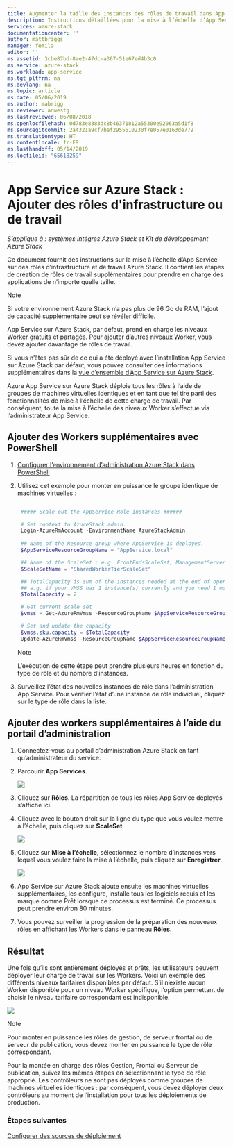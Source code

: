 ```yaml
---
title: Augmenter la taille des instances des rôles de travail dans App Services - Azure Stack  | Microsoft Docs
description: Instructions détaillées pour la mise à l’échelle d’App Services Azure Stack
services: azure-stack
documentationcenter: ''
author: mattbriggs
manager: femila
editor: ''
ms.assetid: 3cbe87bd-8ae2-47dc-a367-51e67ed4b3c0
ms.service: azure-stack
ms.workload: app-service
ms.tgt_pltfrm: na
ms.devlang: na
ms.topic: article
ms.date: 05/06/2019
ms.author: mabrigg
ms.reviewer: anwestg
ms.lastreviewed: 06/08/2018
ms.openlocfilehash: 0d783e8383dc8b46371812a55300e92063a5d1f8
ms.sourcegitcommit: 2a4321a9cf7bef2955610230f7e057e0163de779
ms.translationtype: HT
ms.contentlocale: fr-FR
ms.lasthandoff: 05/14/2019
ms.locfileid: "65618259"
---
```

# <a name="app-service-on-azure-stack-add-more-infrastructure-or-worker-roles"></a>App Service sur Azure Stack : Ajouter des rôles d'infrastructure ou de travail

*S’applique à : systèmes intégrés Azure Stack et Kit de développement Azure Stack*  

Ce document fournit des instructions sur la mise à l’échelle d’App Service sur des rôles d’infrastructure et de travail Azure Stack. Il contient les étapes de création de rôles de travail supplémentaires pour prendre en charge des applications de n’importe quelle taille.

> [!NOTE]
> Si votre environnement Azure Stack n’a pas plus de 96 Go de RAM, l’ajout de capacité supplémentaire peut se révéler difficile.

App Service sur Azure Stack, par défaut, prend en charge les niveaux Worker gratuits et partagés. Pour ajouter d’autres niveaux Worker, vous devez ajouter davantage de rôles de travail.

Si vous n’êtes pas sûr de ce qui a été déployé avec l’installation App Service sur Azure Stack par défaut, vous pouvez consulter des informations supplémentaires dans la [vue d’ensemble d’App Service sur Azure Stack](azure-stack-app-service-overview.md).

Azure App Service sur Azure Stack déploie tous les rôles à l’aide de groupes de machines virtuelles identiques et en tant que tel tire parti des fonctionnalités de mise à l’échelle de cette charge de travail. Par conséquent, toute la mise à l’échelle des niveaux Worker s’effectue via l’administrateur App Service.

## <a name="add-additional-workers-with-powershell"></a>Ajouter des Workers supplémentaires avec PowerShell

1. [Configurer l’environnement d’administration Azure Stack dans PowerShell](azure-stack-powershell-configure-admin.md)

2. Utilisez cet exemple pour monter en puissance le groupe identique de machines virtuelles :
   ```powershell
   
    ##### Scale out the AppService Role instances ######
   
    # Set context to AzureStack admin.
    Login-AzureRmAccount -EnvironmentName AzureStackAdmin
                                                 
    ## Name of the Resource group where AppService is deployed.
    $AppServiceResourceGroupName = "AppService.local"

    ## Name of the ScaleSet : e.g. FrontEndsScaleSet, ManagementServersScaleSet, PublishersScaleSet , LargeWorkerTierScaleSet,      MediumWorkerTierScaleSet, SmallWorkerTierScaleSet, SharedWorkerTierScaleSet
    $ScaleSetName = "SharedWorkerTierScaleSet"

    ## TotalCapacity is sum of the instances needed at the end of operation. 
    ## e.g. if your VMSS has 1 instance(s) currently and you need 1 more the TotalCapacity should be set to 2
    $TotalCapacity = 2  

    # Get current scale set
    $vmss = Get-AzureRmVmss -ResourceGroupName $AppServiceResourceGroupName -VMScaleSetName $ScaleSetName

    # Set and update the capacity
    $vmss.sku.capacity = $TotalCapacity
    Update-AzureRmVmss -ResourceGroupName $AppServiceResourceGroupName -Name $ScaleSetName -VirtualMachineScaleSet $vmss 
   ```    

   > [!NOTE]
   > L’exécution de cette étape peut prendre plusieurs heures en fonction du type de rôle et du nombre d’instances.
   >
   >

3. Surveillez l’état des nouvelles instances de rôle dans l’administration App Service. Pour vérifier l’état d’une instance de rôle individuel, cliquez sur le type de rôle dans la liste.

## <a name="add-additional-workers-using-the-administration-portal"></a>Ajouter des workers supplémentaires à l’aide du portail d’administration

1. Connectez-vous au portail d’administration Azure Stack en tant qu’administrateur du service.

2. Parcourir **App Services**.

    ![](media/azure-stack-app-service-add-worker-roles/image01.png)

3. Cliquez sur **Rôles**. La répartition de tous les rôles App Service déployés s’affiche ici.

4. Cliquez avec le bouton droit sur la ligne du type que vous voulez mettre à l’échelle, puis cliquez sur **ScaleSet**.

    ![](media/azure-stack-app-service-add-worker-roles/image02.png)

5. Cliquez sur **Mise à l’échelle**, sélectionnez le nombre d’instances vers lequel vous voulez faire la mise à l’échelle, puis cliquez sur **Enregistrer**.

    ![](media/azure-stack-app-service-add-worker-roles/image03.png)

6. App Service sur Azure Stack ajoute ensuite les machines virtuelles supplémentaires, les configure, installe tous les logiciels requis et les marque comme Prêt lorsque ce processus est terminé. Ce processus peut prendre environ 80 minutes.

7. Vous pouvez surveiller la progression de la préparation des nouveaux rôles en affichant les Workers dans le panneau **Rôles**.

## <a name="result"></a>Résultat

Une fois qu’ils sont entièrement déployés et prêts, les utilisateurs peuvent déployer leur charge de travail sur les Workers. Voici un exemple des différents niveaux tarifaires disponibles par défaut. S’il n’existe aucun Worker disponible pour un niveau Worker spécifique, l’option permettant de choisir le niveau tarifaire correspondant est indisponible.

![](media/azure-stack-app-service-add-worker-roles/image04.png)

>[!NOTE]
> Pour monter en puissance les rôles de gestion, de serveur frontal ou de serveur de publication, vous devez monter en puissance le type de rôle correspondant. 
>
>

Pour la montée en charge des rôles Gestion, Frontal ou Serveur de publication, suivez les mêmes étapes en sélectionnant le type de rôle approprié. Les contrôleurs ne sont pas déployés comme groupes de machines virtuelles identiques : par conséquent, vous devez déployer deux contrôleurs au moment de l’installation pour tous les déploiements de production.

### <a name="next-steps"></a>Étapes suivantes

[Configurer des sources de déploiement](azure-stack-app-service-configure-deployment-sources.md)
